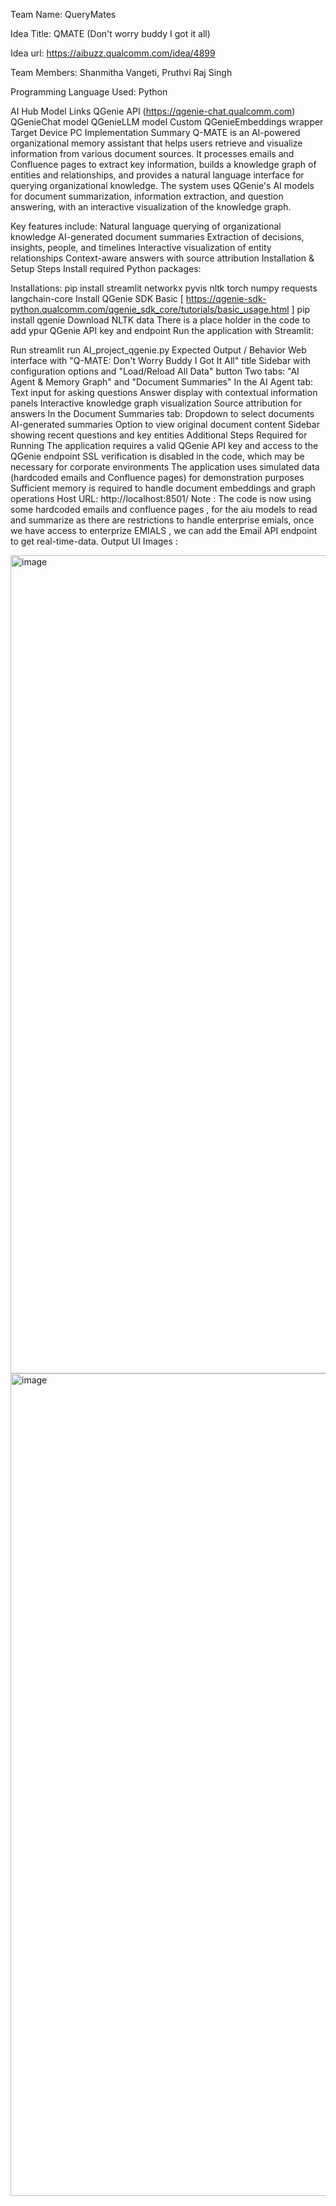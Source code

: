 Team Name: QueryMates

Idea Title: QMATE (Don't worry buddy I got it all)

Idea url: https://aibuzz.qualcomm.com/idea/4899

Team Members: Shanmitha Vangeti, Pruthvi Raj Singh

Programming Language Used:
Python

AI Hub Model Links
QGenie API (https://qgenie-chat.qualcomm.com)
QGenieChat model
QGenieLLM model
Custom QGenieEmbeddings wrapper
Target Device
  PC
Implementation Summary
  Q-MATE is an AI-powered organizational memory assistant that helps users retrieve and visualize information from various document sources. It processes emails and Confluence pages to extract key information, builds a knowledge graph of entities and relationships, and provides a natural language interface for querying organizational knowledge. The system uses     QGenie's AI models for document summarization, information extraction, and question answering, with an interactive visualization of the knowledge graph.

Key features include:
    Natural language querying of organizational knowledge
    AI-generated document summaries
    Extraction of decisions, insights, people, and timelines
    Interactive visualization of entity relationships
    Context-aware answers with source attribution
    Installation & Setup Steps
    Install required Python packages:

Installations: 
  pip install streamlit networkx pyvis nltk torch numpy requests langchain-core
  Install QGenie SDK Basic [ https://qgenie-sdk-python.qualcomm.com/qgenie_sdk_core/tutorials/basic_usage.html ]
  pip install qgenie
  Download NLTK data
There is a place holder in the code to add ypur QGenie API key and endpoint 
Run the application with Streamlit:

Run
streamlit run AI_project_qgenie.py
Expected Output / Behavior
  Web interface with "Q-MATE: Don't Worry Buddy I Got It All" title
  Sidebar with configuration options and "Load/Reload All Data" button
  Two tabs: "AI Agent & Memory Graph" and "Document Summaries"
  In the AI Agent tab:
  Text input for asking questions
  Answer display with contextual information panels
  Interactive knowledge graph visualization
  Source attribution for answers
  In the Document Summaries tab:
  Dropdown to select documents
  AI-generated summaries
  Option to view original document content
  Sidebar showing recent questions and key entities
  Additional Steps Required for Running
  The application requires a valid QGenie API key and access to the QGenie endpoint
  SSL verification is disabled in the code, which may be necessary for corporate environments
  The application uses simulated data (hardcoded emails and Confluence pages) for demonstration purposes
  Sufficient memory is required to handle document embeddings and graph operations
  Host URL: http://localhost:8501/
Note : 
    The code is now using some hardcoded emails and confluence pages , for the aiu models to read and summarize as there are restrictions to handle enterprise emials, once we have access to enterprize EMIALS , we can add the Email API endpoint to get real-time-data.
Output UI Images : 

<img width="2552" height="1309" alt="image" src="https://github.com/user-attachments/assets/fdc36955-4620-4f29-81be-3ec2b9fa8551" />
<img width="2556" height="1316" alt="image" src="https://github.com/user-attachments/assets/2abf14d7-940c-43c9-8999-278878a38573" />




